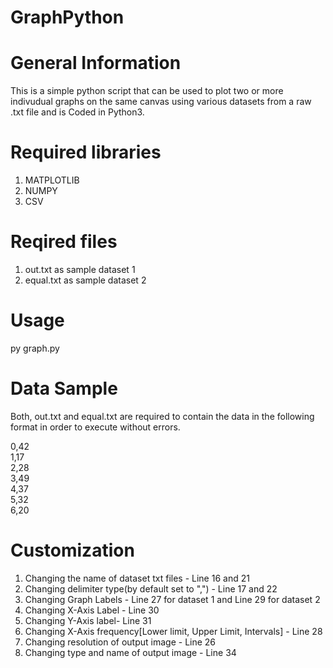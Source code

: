 # GraphPython



# General Information
This is a simple python script that can be used to plot two or more indivudual graphs on the same canvas using various datasets from a raw .txt file and is Coded in Python3.



# Required libraries
1. MATPLOTLIB
2. NUMPY
3. CSV



# Reqired files
1. out.txt as sample dataset 1
2. equal.txt as sample dataset 2



# Usage

py graph.py



# Data Sample

Both, out.txt and equal.txt are required to contain the data in the following format in order to execute without errors.

0,42<br>
1,17<br>
2,28<br>
3,49<br>
4,37<br>
5,32<br>
6,20<br>



# Customization
1. Changing the name of dataset txt files - Line 16 and 21
2. Changing delimiter type(by default set to ",") - Line 17 and 22
3. Changing Graph Labels - Line 27 for dataset 1 and Line 29 for dataset 2
4. Changing X-Axis Label - Line 30
5. Changing Y-Axis label- Line 31
6. Changing X-Axis frequency[Lower limit, Upper Limit, Intervals] - Line 28
7. Changing resolution of output image - Line 26
8. Changing type and name of output image - Line 34



